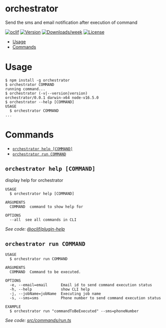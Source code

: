 orchestrator
============

Send the sms and email notification after execution of command

[![oclif](https://img.shields.io/badge/cli-oclif-brightgreen.svg)](https://oclif.io)
[![Version](https://img.shields.io/npm/v/orchestrator.svg)](https://npmjs.org/package/orchestrator)
[![Downloads/week](https://img.shields.io/npm/dw/orchestrator.svg)](https://npmjs.org/package/orchestrator)
[![License](https://img.shields.io/npm/l/orchestrator.svg)](https://github.com/appBootcamp/orchestrator/blob/master/package.json)

<!-- toc -->
* [Usage](#usage)
* [Commands](#commands)
<!-- tocstop -->
# Usage
<!-- usage -->
```sh-session
$ npm install -g orchestrator
$ orchestrator COMMAND
running command...
$ orchestrator (-v|--version|version)
orchestrator/0.0.1 darwin-x64 node-v16.5.0
$ orchestrator --help [COMMAND]
USAGE
  $ orchestrator COMMAND
...
```
<!-- usagestop -->
# Commands
<!-- commands -->
* [`orchestrator help [COMMAND]`](#orchestrator-help-command)
* [`orchestrator run COMMAND`](#orchestrator-run-command)

## `orchestrator help [COMMAND]`

display help for orchestrator

```
USAGE
  $ orchestrator help [COMMAND]

ARGUMENTS
  COMMAND  command to show help for

OPTIONS
  --all  see all commands in CLI
```

_See code: [@oclif/plugin-help](https://github.com/oclif/plugin-help/blob/v3.2.2/src/commands/help.ts)_

## `orchestrator run COMMAND`

```
USAGE
  $ orchestrator run COMMAND

ARGUMENTS
  COMMAND  Command to be executed.

OPTIONS
  -e, --email=email      Email id to send command execution status
  -h, --help             show CLI help
  -j, --jobName=jobName  Executing job name
  -s, --sms=sms          Phone number to send command execution status

EXAMPLE
  $ orchestrator run "commandToBeExecuted" --sms=phoneNumber
```

_See code: [src/commands/run.ts](https://github.com/appBootcamp/orchestrator/blob/v0.0.1/src/commands/run.ts)_
<!-- commandsstop -->

